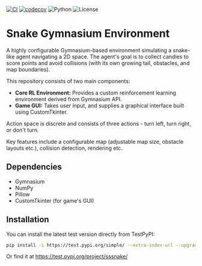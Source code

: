 [![CI](https://github.com/Poranny/Sssnake/actions/workflows/ci.yml/badge.svg)](https://github.com/Poranny/Sssnake/actions) [![codecov](https://codecov.io/gh/Poranny/Sssnake/graph/badge.svg?token=4ZCZJ67Y1Z)](https://codecov.io/gh/Poranny/Sssnake) ![Python](https://img.shields.io/badge/python-3.11%2B-blue.svg)
 ![License](https://img.shields.io/github/license/Poranny/Sssnake)

# Snake Gymnasium Environment

A highly configurable Gymnasium-based environment simulating a snake-like agent navigating a 2D space. The agent's goal is to collect candies to score points and avoid collisions (with its own growing tail, obstacles, and map boundaries).

This repository consists of two main components:

- **Core RL Environment:** Provides a custom reinforcement learning environment derived from Gymnasium API.
- **Game GUI:** Takes user input, and supplies a graphical interface built using CustomTkinter.

Action space is discrete and consists of three actions - turn left, turn right, or don't turn.

Key features include a configurable map (adjustable map size, obstacle layouts etc.), collision detection, rendering etc.


## Dependencies
- Gymnasium
- NumPy
- Pillow
- CustomTkinter (for game's GUI)

## Installation

You can install the latest test version directly from TestPyPI:

```bash
pip install -i https://test.pypi.org/simple/ --extra-index-url --upgrade https://pypi.org/simple/ "sssnake[game]"
```
Or find it at https://test.pypi.org/project/sssnake/
